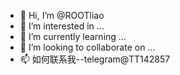 - 👋 Hi, I’m @ROOTliao
- 👀 I’m interested in ...
- 🌱 I’m currently learning ...
- 💞️ I’m looking to collaborate on ...
- 📫 如何联系我--telegram@TT142857

<!---
ROOTliao/ROOTliao is a ✨ special ✨ repository because its `README.md` (this file) appears on your GitHub profile.
You can click the Preview link to take a look at your changes.
--->
